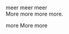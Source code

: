 <div lang="nl">
meer meer meer 

</div>

<div lang="en">
More more more more.

more More more
</div>
